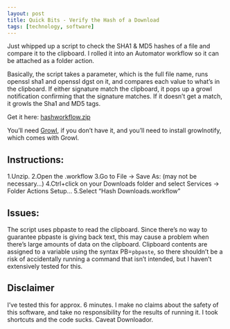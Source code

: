 ```yaml
---
layout: post
title: Quick Bits - Verify the Hash of a Download
tags: [technology, software]
---
```

Just whipped up a script to check the SHA1 & MD5 hashes of a file and compare it to the clipboard. I rolled it into an Automator workflow so it can be attached as a folder action.

Basically, the script takes a parameter, which is the full file name, runs openssl sha1 and openssl dgst on it, and compares each value to what’s in the clipboard. If either signature match the clipboard, it pops up a growl notification confirming that the signature matches. If it doesn’t get a match, it growls the Sha1 and MD5 tags.

Get it here: [hashworkflow.zip](http://dl.dropbox.com/u/102389/hashworkflow.zip)

You’ll need [Growl](http://growl.info), if you don’t have it, and you’ll need to install growlnotify, which comes with Growl.

Instructions:
-------------
1.Unzip.
2.Open the .workflow
3.Go to File -> Save As: (may not be necessary…)
4.Ctrl+click on your Downloads folder and select Services -> Folder Actions Setup…
5.Select “Hash Downloads.workflow”

Issues:
-------
The script uses pbpaste to read the clipboard. Since there’s no way to guarantee pbpaste is giving back text, this may cause a problem when there’s large amounts of data on the clipboard. Clipboard contents are assigned to a variable using the syntax PB=`pbpaste`, so there shouldn’t be a risk of accidentally running a command that isn’t intended, but I haven’t extensively tested for this.

Disclaimer
----------
I’ve tested this for approx. 6 minutes. I make no claims about the safety of this software, and take no responsibility for the results of running it. I took shortcuts and the code sucks. Caveat Downloador.